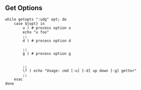 ## Get Options


    while getopts ":udg" opt; do
        case ${opt} in
            u ) # process option u
            echo "u foo"
            ;;
            d ) # process option d
            
            ;;
            g ) # process option g

            
            ;;
            \? ) echo "Usage: cmd [-u] [-d] up down [-g] getter"
            ;;
        esac
    done